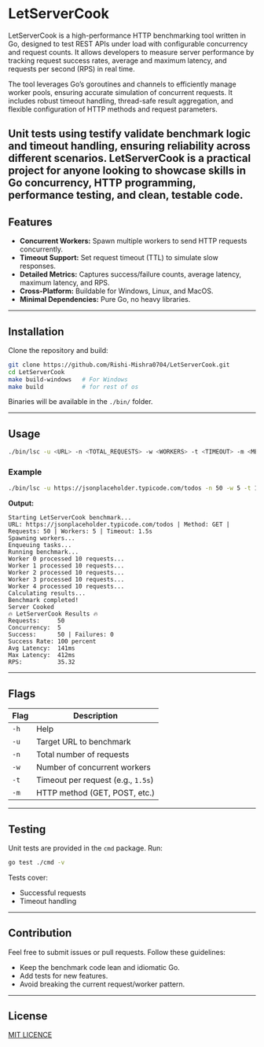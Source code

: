 # LetServerCook

LetServerCook is a high-performance HTTP benchmarking tool written in Go, designed to test REST APIs under load with configurable concurrency and request counts. It allows developers to measure server performance by tracking request success rates, average and maximum latency, and requests per second (RPS) in real time.

The tool leverages Go’s goroutines and channels to efficiently manage worker pools, ensuring accurate simulation of concurrent requests. It includes robust timeout handling, thread-safe result aggregation, and flexible configuration of HTTP methods and request parameters.

Unit tests using testify validate benchmark logic and timeout handling, ensuring reliability across different scenarios. LetServerCook is a practical project for anyone looking to showcase skills in Go concurrency, HTTP programming, performance testing, and clean, testable code.
---

## Features

* **Concurrent Workers:** Spawn multiple workers to send HTTP requests concurrently.
* **Timeout Support:** Set request timeout (TTL) to simulate slow responses.
* **Detailed Metrics:** Captures success/failure counts, average latency, maximum latency, and RPS.
* **Cross-Platform:** Buildable for Windows, Linux, and MacOS.
* **Minimal Dependencies:** Pure Go, no heavy libraries.

---

## Installation

Clone the repository and build:

```bash
git clone https://github.com/Rishi-Mishra0704/LetServerCook.git
cd LetServerCook
make build-windows   # For Windows
make build           # for rest of os
```

Binaries will be available in the `./bin/` folder.

---

## Usage

```bash
./bin/lsc -u <URL> -n <TOTAL_REQUESTS> -w <WORKERS> -t <TIMEOUT> -m <METHOD>
```

### Example

```bash
./bin/lsc -u https://jsonplaceholder.typicode.com/todos -n 50 -w 5 -t 1.5s -m GET
```

**Output:**

```
Starting LetServerCook benchmark...
URL: https://jsonplaceholder.typicode.com/todos | Method: GET | Requests: 50 | Workers: 5 | Timeout: 1.5s
Spawning workers...
Enqueuing tasks...
Running benchmark...
Worker 0 processed 10 requests...
Worker 1 processed 10 requests...
Worker 2 processed 10 requests...
Worker 3 processed 10 requests...
Worker 4 processed 10 requests...
Calculating results...
Benchmark completed!
Server Cooked
🔥 LetServerCook Results 🔥
Requests:     50
Concurrency:  5
Success:      50 | Failures: 0
Success Rate: 100 percent
Avg Latency:  141ms
Max Latency:  412ms
RPS:          35.32
```

---

## Flags

| Flag | Description                        |
| ---- | ---------------------------------- |
| `-h` | Help                               |
| `-u` | Target URL to benchmark            |
| `-n` | Total number of requests           |
| `-w` | Number of concurrent workers       |
| `-t` | Timeout per request (e.g., `1.5s`) |
| `-m` | HTTP method (GET, POST, etc.)      |

---

## Testing

Unit tests are provided in the `cmd` package. Run:

```bash
go test ./cmd -v
```

Tests cover:

* Successful requests
* Timeout handling

---

## Contribution

Feel free to submit issues or pull requests. Follow these guidelines:

* Keep the benchmark code lean and idiomatic Go.
* Add tests for new features.
* Avoid breaking the current request/worker pattern.

---

## License

[MIT LICENCE]("./LICENSE")

